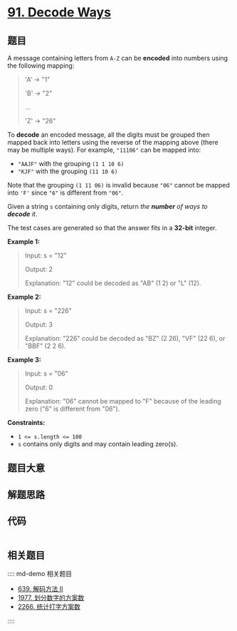 # [91. Decode Ways](https://leetcode.com/problems/decode-ways/)

## 题目

A message containing letters from `A-Z` can be **encoded** into numbers using
the following mapping:

> 
> 
> 
> 
> 
> 'A' -> "1"
> 
> 'B' -> "2"
> 
> ...
> 
> 'Z' -> "26"
> 
> 

To **decode** an encoded message, all the digits must be grouped then mapped
back into letters using the reverse of the mapping above (there may be
multiple ways). For example, `"11106"` can be mapped into:

  * `"AAJF"` with the grouping `(1 1 10 6)`
  * `"KJF"` with the grouping `(11 10 6)`

Note that the grouping `(1 11 06)` is invalid because `"06"` cannot be mapped
into `'F'` since `"6"` is different from `"06"`.

Given a string `s` containing only digits, return _the **number** of ways to
**decode** it_.

The test cases are generated so that the answer fits in a **32-bit** integer.



**Example 1:**

> Input: s = "12"
> 
> Output: 2
> 
> Explanation: "12" could be decoded as "AB" (1 2) or "L" (12).

**Example 2:**

> Input: s = "226"
> 
> Output: 3
> 
> Explanation: "226" could be decoded as "BZ" (2 26), "VF" (22 6), or "BBF" (2 2 6).

**Example 3:**

> Input: s = "06"
> 
> Output: 0
> 
> Explanation: "06" cannot be mapped to "F" because of the leading zero ("6" is different from "06").

**Constraints:**

  * `1 <= s.length <= 100`
  * `s` contains only digits and may contain leading zero(s).


## 题目大意

## 解题思路

## 代码

```javascript

```

## 相关题目

:::: md-demo 相关题目
- [639. 解码方法 II](https://leetcode.com/problems/decode-ways-ii)
- [1977. 划分数字的方案数](https://leetcode.com/problems/number-of-ways-to-separate-numbers)
- [2266. 统计打字方案数](https://leetcode.com/problems/count-number-of-texts)

::::
